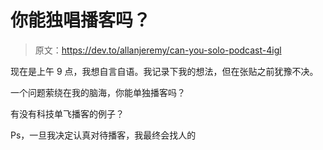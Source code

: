 # 你能独唱播客吗？

> 原文：<https://dev.to/allanjeremy/can-you-solo-podcast-4igl>

现在是上午 9 点，我想自言自语。我记录下我的想法，但在张贴之前犹豫不决。

一个问题萦绕在我的脑海，你能单独播客吗？

有没有科技单飞播客的例子？

Ps，一旦我决定认真对待播客，我最终会找人的